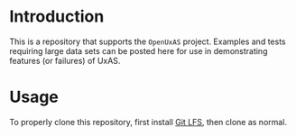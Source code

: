 # Introduction

This is a repository that supports the `OpenUxAS` project. Examples and tests requiring large data sets can be posted here for use in demonstrating features (or failures) of UxAS.

# Usage

To properly clone this repository, first install [Git LFS](https://git-lfs.github.com/), then clone as normal.
